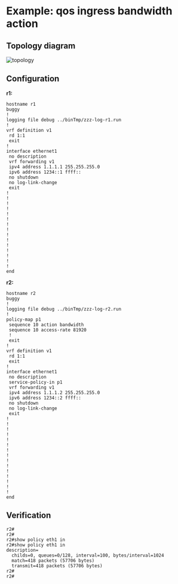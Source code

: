 # Example: qos ingress bandwidth action

## **Topology diagram**

![topology](/img/qos-action09.tst.png)

## **Configuration**

**r1:**
```
hostname r1
buggy
!
logging file debug ../binTmp/zzz-log-r1.run
!
vrf definition v1
 rd 1:1
 exit
!
interface ethernet1
 no description
 vrf forwarding v1
 ipv4 address 1.1.1.1 255.255.255.0
 ipv6 address 1234::1 ffff::
 no shutdown
 no log-link-change
 exit
!
!
!
!
!
!
!
!
!
!
!
!
!
!
!
end
```

**r2:**
```
hostname r2
buggy
!
logging file debug ../binTmp/zzz-log-r2.run
!
policy-map p1
 sequence 10 action bandwidth
 sequence 10 access-rate 81920
 !
 exit
!
vrf definition v1
 rd 1:1
 exit
!
interface ethernet1
 no description
 service-policy-in p1
 vrf forwarding v1
 ipv4 address 1.1.1.2 255.255.255.0
 ipv6 address 1234::2 ffff::
 no shutdown
 no log-link-change
 exit
!
!
!
!
!
!
!
!
!
!
!
!
!
!
!
end
```

## **Verification**

```
r2#
r2#
r2#show policy eth1 in
r2#show policy eth1 in
description=
  childs=0, queues=0/128, interval=100, bytes/interval=1024
  match=418 packets (57706 bytes)
  transmit=418 packets (57706 bytes)
r2#
r2#
```
